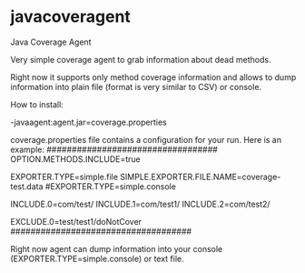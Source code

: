 javacoveragent
==============

Java Coverage Agent

Very simple coverage agent to grab information about dead methods.

Right now it supports only method coverage information and allows to dump information into plain file (format is very similar to CSV) or console.

How to install:

-javaagent:agent.jar=coverage.properties

coverage.properties file contains a configuration for your run. Here is an example:
##################################
OPTION.METHODS.INCLUDE=true

EXPORTER.TYPE=simple.file
SIMPLE.EXPORTER.FILE.NAME=coverage-test.data
#EXPORTER.TYPE=simple.console

INCLUDE.0=com/test/
INCLUDE.1=com/test1/
INCLUDE.2=com/test2/

EXCLUDE.0=test/test1/doNotCover
####################################

Right now agent can dump information into your console (EXPORTER.TYPE=simple.console) or text file.
